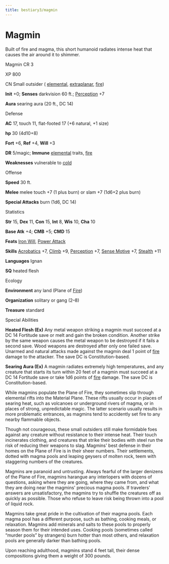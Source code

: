 ```yaml
---
title: bestiary3/magmin
---
```

# Magmin

Built of fire and magma, this short humanoid radiates intense heat that causes the air around it to shimmer.

Magmin CR 3

XP 800

CN Small outsider ( [elemental](monsters/creatureTypes#_elemental-subtype), [extraplanar](monsters/creatureTypes#_extraplanar-subtype), [fire](monsters/creatureTypes#_fire-subtype))

**Init** +0; **Senses** darkvision 60 ft.; [Perception](skills/perception#_perception) +7

**Aura** searing aura (20 ft., DC 14)

Defense

**AC** 17, touch 11, flat-footed 17 (+6 natural, +1 size)

**hp** 30 (4d10+8)

**Fort** +6, **Ref** +4, **Will** +3

**DR** 5/magic; **Immune** [elemental](monsters/creatureTypes#_elemental-subtype) traits, [fire](monsters/creatureTypes#_fire-subtype)

**Weaknesses** vulnerable to [cold](monsters/creatureTypes#_cold-subtype)

Offense

**Speed** 30 ft.

**Melee** melee touch +7 (1 plus burn) or slam +7 (1d6+2 plus burn)

**Special Attacks** burn (1d6, DC 14)

Statistics

**Str** 15, **Dex** 11, **Con** 15, **Int** 8, **Wis** 10, **Cha** 10

**Base Atk** +4; **CMB** +5; **CMD** 15

**Feats** [Iron Will](feats#_iron-will), [Power Attack](feats#_power-attack)

**Skills** [Acrobatics](skills/acrobatics#_acrobatics) +7, [Climb](skills/climb#_climb) +9, [Perception](skills/perception#_perception) +7, [Sense Motive](skills/senseMotive#_sense-motive) +7, [Stealth](skills/stealth#_stealth) +11

**Languages** Ignan

**SQ** heated flesh

Ecology

**Environment** any land (Plane of [Fire](monsters/creatureTypes#_fire-subtype))

**Organization** solitary or gang (2–8)

**Treasure** standard

Special Abilities

**Heated Flesh (Ex)** Any metal weapon striking a magmin must succeed at a DC 14 Fortitude save or melt and gain the broken condition. Another strike by the same weapon causes the metal weapon to be destroyed if it fails a second save. Wood weapons are destroyed after only one failed save. Unarmed and natural attacks made against the magmin deal 1 point of [fire](monsters/creatureTypes#_fire-subtype) damage to the attacker. The save DC is Constitution-based.

**Searing Aura (Ex)** A magmin radiates extremely high temperatures, and any creature that starts its turn within 20 feet of a magmin must succeed at a DC 14 Fortitude save or take 1d6 points of [fire](monsters/creatureTypes#_fire-subtype) damage. The save DC is Constitution-based.

While magmins populate the Plane of Fire, they sometimes slip through elemental rifts into the Material Plane. These rifts usually occur in places of searing heat, such as volcanoes or underground rivers of magma, or in places of strong, unpredictable magic. The latter scenario usually results in more problematic entrances, as magmins tend to accidently set fire to any nearby flammable objects.

Though not courageous, these small outsiders still make formidable foes against any creature without resistance to their intense heat. Their touch incinerates clothing, and creatures that strike their bodies with steel run the risk of reducing their weapons to slag. Magmins' best defense in their homes on the Plane of Fire is in their sheer numbers. Their settlements, dotted with magma pools and leaping geysers of molten rock, teem with staggering numbers of the creatures.

Magmins are paranoid and untrusting. Always fearful of the larger denizens of the Plane of Fire, magmins harangue any interlopers with dozens of questions, asking where they are going, where they came from, and what they are doing near the magmins' precious magma pools. If travelers' answers are unsatisfactory, the magmins try to shuffle the creatures off as quickly as possible. Those who refuse to leave risk being thrown into a pool of liquid rock.

Magmins take great pride in the cultivation of their magma pools. Each magma pool has a different purpose, such as bathing, cooking meals, or relaxation. Magmins add minerals and salts to these pools to properly season them for their intended uses. Cooking pools (sometimes called “murder pools” by strangers) burn hotter than most others, and relaxation pools are generally darker than bathing pools.

Upon reaching adulthood, magmins stand 4 feet tall, their dense compositions giving them a weight of 300 pounds.

